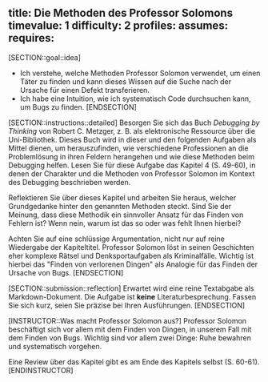 title: Die Methoden des Professor Solomons 
timevalue: 1
difficulty: 2
profiles:
assumes:
requires:
---
[SECTION::goal::idea]
- Ich verstehe, welche Methoden Professor Solomon verwendet, um einen Täter zu finden und
  kann dieses Wissen auf die Suche nach der Ursache für einen Defekt transferieren.
- Ich habe eine Intuition, wie ich systematisch Code durchsuchen kann, um Bugs zu finden.
[ENDSECTION]

[SECTION::instructions::detailed]
Besorgen Sie sich das Buch _Debugging by Thinking_ von Robert C. Metzger, z. B. als 
elektronische Ressource über die Uni-Bibliothek. 
Dieses Buch wird in dieser und den folgenden Aufgaben als Mittel dienen, um herauszufinden, wie 
verschiedene Professionen an die Problemlösung in ihren Feldern herangehen und wie diese 
Methoden beim Debugging helfen.
Lesen Sie für diese Aufgabe das Kapitel 4 (S. 49-60), in denen der Charakter und die Methoden von 
Professor Solomon im Kontext des Debugging beschrieben werden.

Reflektieren Sie über dieses Kapitel und arbeiten Sie heraus, welcher Grundgedanke hinter den
genannten Methoden steckt.
Sind Sie der Meinung, dass diese Methodik ein sinnvoller Ansatz für das Finden von Fehlern ist?
Wenn nein, warum ist das so oder was fehlt Ihnen hierbei?

Achten Sie auf eine schlüssige Argumentation, nicht nur auf reine Wiedergabe der Kapiteltitel.
Professor Solomon löst in seinen Geschichten eher komplexe Rätsel und Denksportaufgaben als
Kriminalfälle. 
Wichtig ist hierbei das "Finden von verlorenen Dingen" als Analogie für das Finden der Ursache
von Bugs.
[ENDSECTION]

[SECTION::submission::reflection]
Erwartet wird eine reine Textabgabe als Markdown-Dokument.
Die Aufgabe ist **keine** Literaturbesprechung.
Fassen Sie sich kurz, seien Sie präzise bei Ihren Ausführungen.
[ENDSECTION]

[INSTRUCTOR::Was macht Professor Solomon aus?]
Professor Solomon beschäftigt sich vor allem mit dem Finden von Dingen,
in unserem Fall mit dem Finden von Bugs.
Wichtig sind vor allem zwei Dinge: Ruhe bewahren und systematisch vorgehen. 

Eine Review über das Kapitel gibt es am Ende des Kapitels selbst (S. 60-61).
[ENDINSTRUCTOR]